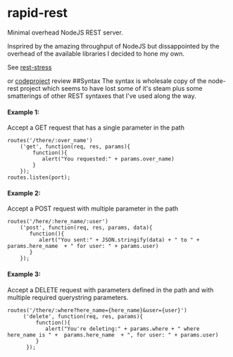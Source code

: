 rapid-rest
==========

Minimal overhead NodeJS REST server. 

Insprired by the amazing throughput of NodeJS but dissappointed by the overhead of the available libraries I decided to hone my own.

See [rest-stress](https://github.com/knowlecules/rest-stress)

or [codeproject](http://www.codeproject.com/Articles/379614/NodeJS-REST-server-trials-to-validate-effective-sc) review 
##Syntax
The syntax is wholesale copy of the node-rest project which seems to have lost some of it's steam plus some smatterings of other REST syntaxes that I've used along the way.  

#### Example 1:
Accept a GET request that has a single parameter in the path 
```
routes('/there/:over_name')
    ('get', function(req, res, params){
        function(){
           alert("You requested:" + params.over_name)
        }
    });
routes.listen(port);
```

#### Example 2:
Accept a POST request with multiple parameter in the path 
```
routes('/here/:here_name/:user')
    ('post', function(req, res, params, data){
       function(){
          alert("You sent:" + JSON.stringify(data) + " to " +  params.here_name  + " for user: " + params.user)
       }
    });
```

#### Example 3:
Accept a DELETE request with parameters defined in the path and with multiple required querystring parameters. 
```
routes('/there/:where?here_name={here_name}&user={user}')
     ('delete', function(req, res, params){
         function(){
            alert("You're deleting:" + params.where + " where here_name is " +  params.here_name  + ", for user: " + params.user)
         }
      });
```


